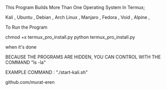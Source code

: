 This Program Builds More Than One Operating System In Termux;




Kali ,
Ubuntu ,
Debian ,
Arch Linux ,
Manjaro ,
Fedora ,
Void ,
Alpine ,


To Run the Program


chmod +x termux_pro_install.py
python termux_pro_install.py


when it's done

BECAUSE THE PROGRAMS ARE HIDDEN, YOU CAN CONTROL WITH THE COMMAND "ls -la"






EXAMPLE COMMAND : "./start-kali.sh"




github.com/murat-eren
